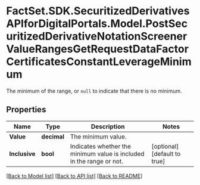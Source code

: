# FactSet.SDK.SecuritizedDerivativesAPIforDigitalPortals.Model.PostSecuritizedDerivativeNotationScreenerValueRangesGetRequestDataFactorCertificatesConstantLeverageMinimum
The minimum of the range, or `null` to indicate that there is no minimum.

## Properties

Name | Type | Description | Notes
------------ | ------------- | ------------- | -------------
**Value** | **decimal** | The minimum value. | 
**Inclusive** | **bool** | Indicates whether the minimum value is included in the range or not. | [optional] [default to true]

[[Back to Model list]](../README.md#documentation-for-models) [[Back to API list]](../README.md#documentation-for-api-endpoints) [[Back to README]](../README.md)

